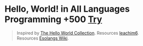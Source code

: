 # Hello, World! in All Languages Programming +500 [Try](https://mkabumattar.github.io/Hello-World/)

> Inspired by [The Hello World Collection](https://helloworldcollection.github.io/).
> Resources [leachim6](https://github.com/leachim6/hello-world).
> Resources [Esolangs Wiki](https://esolangs.org/wiki/Hello_world_program_in_esoteric_languages).